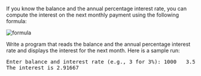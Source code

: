 If you know the balance and the annual percentage interest rate, you can compute the interest on the next monthly payment using the following formula:  
  
<img alt="formula" src="https://render.githubusercontent.com/render/math?math=\huge%20\color{red}{interest%20=%20balance%20\times%20\frac{annualInterestRate}{1200}}" />  
  
Write a program that reads the balance and the annual percentage interest rate and displays the interest for the next month. Here is a sample run:  
  
<pre>
Enter balance and interest rate (e.g., 3 for 3%): 1000   3.5
The interest is 2.91667
</pre>